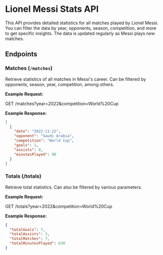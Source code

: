 # Lionel Messi Stats API

This API provides detailed statistics for all matches played by Lionel Messi. You can filter the data by year, opponents, season, competition, and more to get specific insights. The data is updated regularly as Messi plays new matches.

## Endpoints

### Matches (`/matches`)

Retrieve statistics of all matches in Messi's career. Can be filtered by opponents, season, year, competition, among others.

**Example Request:**

GET /matches?year=2022&competition=World%20Cup

**Example Response:**

```json
[
  {
    "date": "2022-11-22",
    "opponent": "Saudi Arabia",
    "competition": "World Cup",
    "goals": 1,
    "assists": 0,
    "minutesPlayed": 90
  }
]
```

### Totals (/totals)

Retrieve total statistics. Can also be filtered by various parameters.

**Example Request:**

GET /totals?year=2022&competition=World%20Cup

**Example Response:**

```json
{
  "totalGoals": 7,
  "totalAssists": 3,
  "totalMatches": 7,
  "totalMinutesPlayed": 630
}
```
